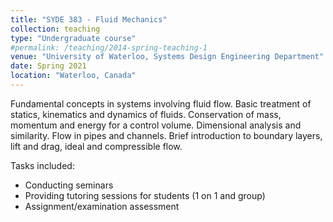 ```yaml
---
title: "SYDE 383 - Fluid Mechanics"
collection: teaching
type: "Undergraduate course"
#permalink: /teaching/2014-spring-teaching-1
venue: "University of Waterloo, Systems Design Engineering Department"
date: Spring 2021
location: "Waterloo, Canada"
---
```


Fundamental concepts in systems involving fluid flow. Basic treatment of statics, kinematics and dynamics of fluids. Conservation of mass, momentum and energy for a control volume. Dimensional analysis and similarity. Flow in pipes and channels. Brief introduction to boundary layers, lift and drag, ideal and compressible flow.

Tasks included:
* Conducting seminars 
* Providing tutoring sessions for students (1 on 1 and group)
* Assignment/examination assessment
